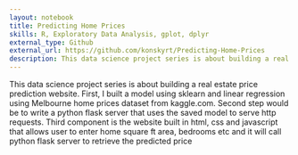 ```yaml
---
layout: notebook
title: Predicting Home Prices
skills: R, Exploratory Data Analysis, gplot, dplyr
external_type: Github
external_url: https://github.com/konskyrt/Predicting-Home-Prices
description: This data science project series is about building a real estate price prediction website. First, I built a model using sklearn and linear regression using Melbourne home prices dataset from kaggle.com.
---
```


This data science project series is about building a real estate price prediction website. First, I built a model using sklearn and linear regression using Melbourne home prices dataset from kaggle.com. Second step would be to write a python flask server that uses the saved model to serve http requests. Third component is the website built in html, css and javascript that allows user to enter home square ft area, bedrooms etc and it will call python flask server to retrieve the predicted price